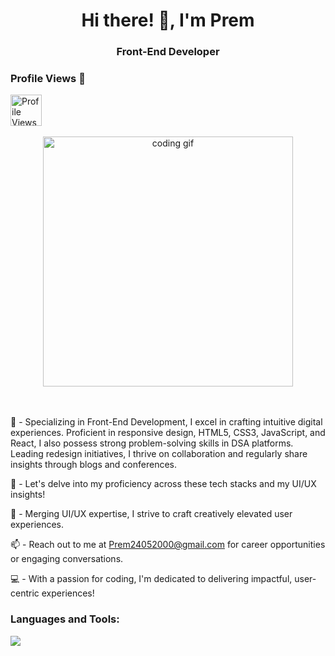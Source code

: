 <h1 align="center"> Hi there! 👋, I'm Prem</h1>
<h3 align="center">Front-End Developer</h3>
<h3>Profile Views 👀 </h3>  <img src="https://profile-counter.glitch.me/maahin2005/count.svg" height="50" alt="Profile Views"  />
<br>
<br>
<div align="center">
  <img alt="coding gif" width="400" src="https://cdn.dribbble.com/users/1162077/screenshots/3848914/programmer.gif" />
</div>
<br>
<br>

🚀 - Specializing in Front-End Development, I excel in crafting intuitive digital experiences. Proficient in responsive design, HTML5, CSS3, JavaScript, and React, I also possess strong problem-solving skills in DSA platforms. Leading redesign initiatives, I thrive on collaboration and regularly share insights through blogs and conferences.

💬 - Let's delve into my proficiency across these tech stacks and my UI/UX insights!

🎨 - Merging UI/UX expertise, I strive to craft creatively elevated user experiences.

📫 - Reach out to me at Prem24052000@gmail.com for career opportunities or engaging conversations.

💻 - With a passion for coding, I'm dedicated to delivering impactful, user-centric experiences!

### Languages and Tools:

<img src="https://skillicons.dev/icons?i=html,css,figma,wordpress,github,git,babel,js,react,sass,nodejs,mongodb,prisma,java,netlify" />
